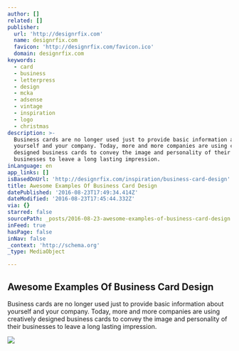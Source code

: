 ```yaml
---
author: []
related: []
publisher:
  url: 'http://designrfix.com'
  name: designrfix.com
  favicon: 'http://designrfix.com/favicon.ico'
  domain: designrfix.com
keywords:
  - card
  - business
  - letterpress
  - design
  - mcka
  - adsense
  - vintage
  - inspiration
  - logo
  - christmas
description: >-
  Business cards are no longer used just to provide basic information about
  yourself and your company. Today, more and more companies are using creatively
  designed business cards to convey the image and personality of their
  businesses to leave a long lasting impression.
inLanguage: en
app_links: []
isBasedOnUrl: 'http://designrfix.com/inspiration/business-card-design'
title: Awesome Examples Of Business Card Design
datePublished: '2016-08-23T17:49:34.414Z'
dateModified: '2016-08-23T17:45:44.332Z'
via: {}
starred: false
sourcePath: _posts/2016-08-23-awesome-examples-of-business-card-design.md
inFeed: true
hasPage: false
inNav: false
_context: 'http://schema.org'
_type: MediaObject

---
```

<article style=""><h1>Awesome Examples Of Business Card Design</h1><p>Business cards are no longer used just to provide basic information about yourself and your company. Today, more and more companies are using creatively designed business cards to convey the image and personality of their businesses to leave a long lasting impression.</p><img src="http://designrfix.com/wp-content/uploads/2014/02/business-card-design-14feb-2.jpg" /></article>